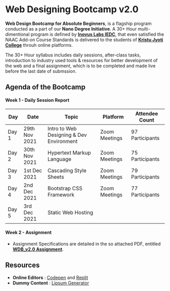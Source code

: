 # Web Designing Bootcamp v2.0
**Web Design Bootcamp for Absolute Beginners**, is a flagship program conducted as a part of our **Nano Degree Initiative**. A 30+ Hour multi-dimentional program is defined by **[Inovus Labs IEDC](https://inovuslabs.org)**, that even satisfied the NAAC Add-on Course Standards is delivered to the students of **[Kristu Jyoti College](https://kristujyoticollege.com)** throuh online platforms.

The 30+ Hour syllabus includes daily sessions, after-class tasks, introduction to industry used tools & resources for better development of the web and a final assignment, which is to be completed and made live before the last date of submssion.

## Agenda of the Bootcamp

#### Week 1 - Daily Session Report
| Day | Date | Topic | Platform | Attendee Count |
| --- | --- | --- | --- | --- |
| Day 1 | 29th Nov 2021 | Intro to Web Designing & Dev Environment | Zoom Meetings | 97 Participants |
| Day 2 | 30th Nov 2021 | Hypertext Markup Language | Zoom Meetings | 75 Participants |
| Day 3 | 1st Dec 2021 | Cascading Style Sheets | Zoom Meetings | 79 Participants |
| Day 4 | 2nd Dec 2021 | Bootstrap CSS Framework | Zoom Meetings | 77 Participants |
| Day 5 | 3rd Dec 2021 | Static Web Hosting |  |  |

#### Week 2 - Assignment
- Assignment Specifications are detailed in the so attached PDF, entitled [**WDB_v2.0 Assignment**](https://github.com/inovus-labs/webdevbootcamp-v2.0/blob/c6706f23aa5ef2cc78fef29e4824bcf6dceb655c/WDB_v2.0%20Assignment.pdf).

## Resources

- **Online Editors** : [Codepen](http://codepen.io/) and [Replit](https://replit.com/~)
- **Dummy Content** : [Lipsum Generator](https://www.lipsum.com/)
